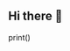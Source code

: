 ## Hi there 👋

<!--
**cbryant1639/cbryant1639** is a ✨ _special_ ✨ repository because its `README.md` (this file) appears on your GitHub profile.

Here are some ideas to get you started:

- 🔭 I’m currently working on a personal project to improve my programming skills while engaging in a meaningful project suited to my interests.
- 🌱 I’m currently learning Django, Java, C++
- 👯 I’m looking to collaborate on 
- 🤔 I’m looking for help with
- 💬 Ask me about geopolitics and technology. 
- 📫 How to reach me: ...
- 😄 Pronouns: ...
- ⚡ Fun fact: ...
-->
print()
